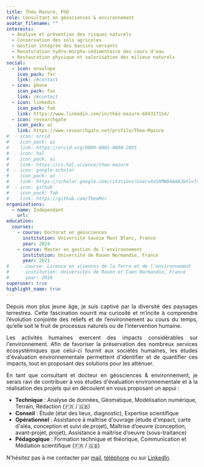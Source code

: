 ```yaml
---
title: Théo Mazure, PhD
role: Consultant en géosciences & environnement
avatar_filename: ""
interests:
  - Analyse et prévention des risques naturels
  - Conservation des sols agricoles
  - Gestion intégrée des bassins versants
  - Renaturation hydro-morpho-sédimentaire des cours d'eau
  - Restauration physique et valorisation des milieux naturels
social:
  - icon: envelope
    icon_pack: far
    link: /#contact
  - icon: phone
    icon_pack: fas
    link: /#contact
  - icon: linkedin
    icon_pack: fab
    link: https://www.linkedin.com/in/théo-mazure-604317154/
  - icon: researchgate
    icon_pack: ai
    link: https://www.researchgate.net/profile/Theo-Mazure
#  - icon: orcid
#    icon_pack: ai
#    link: https://orcid.org/0009-0001-0098-2855
#  - icon: hal
#    icon_pack: ai
#    link: https://cv.hal.science/theo-mazure
#  - icon: google-scholar
#    icon_pack: ai
#    link: https://scholar.google.com/citations?user=XxSXMW8AAAAJ&hl=fr
#  - icon: github
#    icon_pack: fab
#    link: https://github.com/TheoMzr
organizations:
  - name: Indépendant
    url:
education:
  courses:
    - course: Doctorat en géosciences
      institution: Université Savoie Mont Blanc, France
      year: 2024
    - course: Master en gestion de l'environnement
      institution: Université de Rouen Normandie, France
      year: 2021
#    - course: Licence en sciences de la Terre et de l'environnement
#      institution: Universités de Rouen et Caen Normandie, France
#      year: 2018
superuser: true
highlight_name: true
---
```

<p style="text-align:justify">
Depuis mon plus jeune âge, je suis captivé par la diversité des paysages terrestres. Cette fascination nourrit ma curiosité et m’incite à comprendre l’évolution conjointe des reliefs et de l’environnement au cours du temps, qu’elle soit le fruit de processus naturels ou de l’intervention humaine.
</p>

<p style="text-align:justify">
Les activités humaines exercent des impacts considérables sur l'environnement. Afin de favoriser la préservation des nombreux services écosystémiques que celui-ci fournit aux sociétés humaines, les études d'évaluation environnementale permettent d'identifier et de quantifier ces impacts, tout en proposant des solutions pour les atténuer.
</p>

<p style="text-align:justify">
En tant que consultant et docteur en géosciences & environnement, je serais ravi de contribuer à vos études d'évaluation environnementale et à la réalisation des projets qui en découlent en vous proposant un appui :
</p>

- **Technique** : Analyse de données, Géomatique, Modélisation numérique, Terrain, Rédaction (🇫🇷 / 🇬🇧)
- **Conseil** : Étude (état des lieux, diagnostic), Expertise scientifique
- **Opérationnel** : Assistance à maîtrise d'ouvrage (étude d'impact, carte d'aléa, conception et suivi de projet), Maîtrise d’oeuvre (conception, avant-projet, projet), Assistance à maîtrise d’oeuvre (sous-traitance)
- **Pédagogique** : Formation technique et théorique, Communication et Médiation scientifique (🇫🇷 / 🇬🇧)

N'hésitez pas à me contacter par [mail](/#contact), [téléphone](/#contact) ou sur [LinkedIn](https://www.linkedin.com/in/th%C3%A9o-mzr-604317154/).
